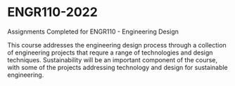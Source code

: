 # ENGR110-2022
Assignments Completed for ENGR110 - Engineering Design

This course addresses the engineering design process through a collection of engineering projects that requre a range of technologies and design techniques. Sustainability will be an important component of the course, with some of the projects addressing technology and design for sustainable engineering.
